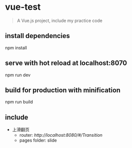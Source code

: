 # vue-test

> A Vue.js project,
> include my practice code

## install dependencies
npm install

## serve with hot reload at localhost:8070
npm run dev

## build for production with minification
npm run build

## include
* 上滑翻页
    - router: *http://localhost:8080/#/Transition*
    - pages folder: slide
